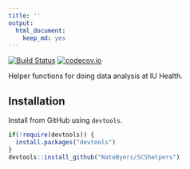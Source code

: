 ```yaml
---
title: ''
output: 
  html_document: 
    keep_md: yes
---
```



[![Build Status](https://travis-ci.org/NateByers/IUHhelpers.svg?branch=master)](https://travis-ci.org/NateByers/IUHhelpers)
[![codecov.io](http://codecov.io/github/NateByers/IUHhelpers/coverage.svg?branch=master)](http://codecov.io/github/NateByers/IUHhelpers?branch=master)

Helper functions for doing data analysis at  IU Health.

## Installation

Install from GitHub using `devtools`.


```r
if(!require(devtools)) {
  install.packages("devtools")
}
devtools::install_github("NateByers/SCShelpers")
```
